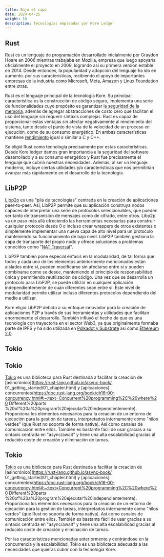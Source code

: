 ```yaml
---
title: Bajo el capó
date: 2024-04-25
weight: 16
description: Tecnologías empleadas por Kore Ledger
---
```


## Rust
Rust es un lenguaje de programación desarrollado inicialmente por Graydon Hoare en 2006 mientras trabajaba en Mozilla, empresa que luego apoyaría oficialmente el proyecto en 2009, logrando así su primera versión estable en 2014. Desde entonces, la popularidad y adopción del lenguaje ha ido en aumento. por sus características, recibiendo el apoyo de importantes empresas de la industria como Microsoft, Meta, Amazon y Linux Foundation entre otras.

Rust es el lenguaje principal de la tecnología Kore. Su principal característica es la construcción de código seguro, implementa una serie de funcionalidades cuyo propósito es garantizar [la seguridad de la memoria](https://en.wikipedia.org/wiki/Memory_safety), además de agregar abstracciones de costo cero que facilitan el uso del lenguaje sin requerir sintaxis complejas. Rust es capaz de proporcionar estas ventajas sin afectar negativamente al rendimiento del sistema, tanto desde el punto de vista de la velocidad de un proceso en ejecución, como de su consumo energético. En ambas características mantiene [rendimiento](https://haslab.github.io/SAFER/scp21.pdf) igual o similar a C y C++.

Se eligió Rust como tecnología precisamente por estas características. Desde Kore ledger damos gran importancia a la seguridad del software desarrollado y a su consumo energético y Rust fue precisamente el lenguaje que cubrió nuestras necesidades. Además, al ser un lenguaje moderno, incluye ciertas utilidades y/o características que nos permitirían avanzar más rápidamente en el desarrollo de la tecnología.

## LibP2P
[Libp2p](https://libp2p.io/) es una "pila de tecnologías" centrada en la creación de aplicaciones peer-to-peer. Así, LibP2P permite que su aplicación construya nodos capaces de interpretar una serie de protocolos seleccionables, que pueden ser tanto de transmisión de mensajes como de cifrado, entre otros. Libp2p va un paso más allá ofreciendo las herramientas necesarias para construir cualquier protocolo desde 0 o incluso crear wrappers de otros existentes o simplemente implementar una nueva capa de alto nivel para un protocolo manteniendo su funcionamiento de bajo nivel. LibP2P también gestiona la capa de transporte del propio nodo y ofrece soluciones a problemas conocidos como "[NAT Traversal](https://en.wikipedia.org/wiki/NAT_traversal)".

LibP2P también pone especial énfasis en la modularidad, de tal forma que todos y cada uno de los elementos anteriormente mencionados están aislados entre sí, pueden modificarse sin afectarse entre sí y pueden combinarse como se desee, manteniendo el principio de responsabilidad única y permitiendo reutilización de código. Una vez que se desarrolla un protocolo para LibP2P, se puede utilizar en cualquier aplicación independientemente de cuán diferentes sean entre sí. Este nivel de modularidad permite utilizar incluso diferentes protocolos dependiendo del medio a utilizar.

Kore eligió LibP2P debido a su enfoque innovador para la creación de aplicaciones P2P a través de sus herramientas y utilidades que facilitan enormemente el desarrollo. También influyó el hecho de que es una tecnología con trayectoria en el sector Web3, ya que originalmente formaba parte de IPFS y ha sido utilizada en [Polkadot y Substrate](https://www.parity.io/blog) así como [Ethereum 2.0](https://ethereum.org/es/developers/docs/networking-layer/).

## Tokio
## Tokio
[Tokio](https://tokio.rs/#tk-lib-tokio) es una biblioteca para Rust destinada a facilitar la creación de [asincrónico](https://rust-lang.github.io/async-book/ 01_getting_started/01_chapter.html) y [aplicaciones] concurrentes(https://doc.rust-lang.org/book/ch16-00-concurrency.html#:~:text=Concurrent%20programming%2C%20where%20 Different%20parts %20of%20a%20program%20ejecutar%20independientemente). Proporciona los elementos necesarios para la creación de un entorno de ejecución para la gestión de tareas, interpretados internamente como "hilos verdes" (que Rust no soporta de forma nativa). Así como canales de comunicación entre ellos. También es bastante fácil de usar gracias a su sintaxis centrada en "async/await" y tiene una alta escalabilidad gracias al reducido coste de creación y eliminación de tareas.

## Tokio
[Tokio](https://tokio.rs/#tk-lib-tokio) es una biblioteca para Rust destinada a facilitar la creación de [asincrónico](https://rust-lang.github.io/async-book/ 01_getting_started/01_chapter.html) y [aplicaciones] concurrentes(https://doc.rust-lang.org/book/ch16-00-concurrency.html#:~:text=Concurrent%20programming%2C%20where%20 Different%20parts %20of%20a%20program%20ejecutar%20independientemente). Proporciona los elementos necesarios para la creación de un entorno de ejecución para la gestión de tareas, interpretados internamente como "hilos verdes" (que Rust no soporta de forma nativa). Así como canales de comunicación entre ellos. También es bastante fácil de usar gracias a su sintaxis centrada en "async/await" y tiene una alta escalabilidad gracias al reducido coste de creación y eliminación de tareas.

Por las características mencionadas anteriormente y centrándose en la concurrencia y la escalabilidad, Tokio es una biblioteca adecuada a las necesidades que quieras cubrir con la tecnología Kore.